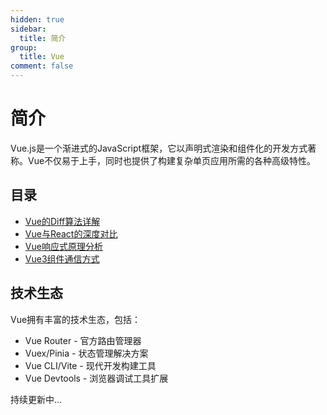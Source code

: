 ```yaml
---
hidden: true
sidebar:
  title: 简介
group:
  title: Vue
comment: false
---
```


# 简介

Vue.js是一个渐进式的JavaScript框架，它以声明式渲染和组件化的开发方式著称。Vue不仅易于上手，同时也提供了构建复杂单页应用所需的各种高级特性。

## 目录

- [Vue的Diff算法详解](./diff-algorithm.md)
- [Vue与React的深度对比](./vue-vs-react.md)
- [Vue响应式原理分析](./reactive-principle.md)
- [Vue3组件通信方式](./component-communication.md)

## 技术生态

Vue拥有丰富的技术生态，包括：

- Vue Router - 官方路由管理器
- Vuex/Pinia - 状态管理解决方案
- Vue CLI/Vite - 现代开发构建工具
- Vue Devtools - 浏览器调试工具扩展

持续更新中...
